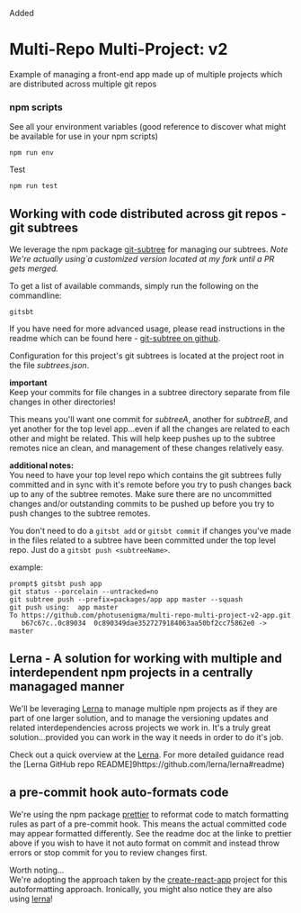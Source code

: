 Added 
# Multi-Repo Multi-Project: v2
Example of managing a front-end app made up of multiple projects which are distributed across multiple git repos


### npm scripts

See all your environment variables (good reference to discover what might be available for use in your npm scripts)
```
npm run env
```


Test
```
npm run test
```



## Working with code distributed across git repos - git subtrees
We leverage the npm package [git-subtree](https://github.com/photusenigma/git-subtree) for managing our subtrees.  _Note We're actually using`a customized version located at my fork until a PR gets merged._
    
To get a list of available commands, simply run the following on the commandline:
```
gitsbt
```

If you have need for more advanced usage, please read instructions in the readme which can be found here - [git-subtree on github](https://github.com/photusenigma/git-subtree).
    
Configuration for this project's git subtrees is located at the project root in the file _subtrees.json_.

**important**    
Keep your commits for file changes in a subtree directory separate from file changes in other directories!   

This means you'll want one commit for _subtreeA_, another for _subtreeB_, and yet another for the top level app...even if all the changes are related to each other and might be related. This will help keep pushes up to the subtree remotes nice an clean, and management of these changes relatively easy.

**additional notes:**    
You need to have your top level repo which contains the git subtrees fully committed and in sync with it's remote before you try to push changes back up to any of the subtree remotes.  Make sure there are no uncommitted changes and/or outstanding commits to be pushed up before you try to push changes to the subtree remotes.


You don't need to do a `gitsbt add` or `gitsbt commit` if changes you've made in the files related to a subtree have been committed under the top level repo.  Just do a `gitsbt push <subtreeName>`.

example:
```console
prompt$ gitsbt push app
git status --porcelain --untracked=no
git subtree push --prefix=packages/app app master --squash
git push using:  app master
To https://github.com/photusenigma/multi-repo-multi-project-v2-app.git
   b67c67c..0c89034  0c890349dae3527279184063aa50bf2cc75862e0 -> master
```

## Lerna - A solution for working with multiple and interdependent npm projects in a centrally managaged manner
We'll be leveraging [Lerna](https://lernajs.io/) to manage multiple npm projects as if they are part of one larger solution, and to manage the versioning updates and related interdependencies across projects we work in.  It's a truly great solution...provided you can work in the way it needs in order to do it's job.

Check out a quick overview at the [Lerna](https://lernajs.io/).  For more detailed guidance read the [Lerna GitHub repo README]9https://github.com/lerna/lerna#readme)

## a pre-commit hook auto-formats code
We're using the npm package [prettier](https://github.com/prettier/prettier) to reformat code to match formatting rules as part of a pre-commit hook.  This means the actual committed code may appear formatted differently.  See the readme doc at the linke to prettier above if you wish to have it not auto format on commit and instead throw errors or stop commit for you to review changes first.

Worth noting...    
We're adopting the approach taken by the [create-react-app](https://github.com/facebookincubator/create-react-app/blob/master/package.json) project for this autoformatting approach.  Ironically, you might also notice they are also using [lerna](https://github.com/lerna/lerna)!

